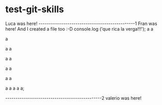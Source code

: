 # test-git-skills

Luca was here!
-----------------------------------------------1
Fran was here! And I created a file too :-D
console.log ('que rica la verga!!!');
a
a

a

a
a

a
a

a
a

a
a

a
a
a
a
a;
<script>
Prova
</script>
-----------------------------------------------2
valerio was here!
